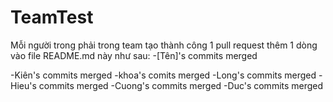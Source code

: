# TeamTest

Mỗi người trong phải trong team tạo thành công 1 pull request thêm 1 dòng vào file README.md này như sau: -[Tên]'s commits merged

-Kiên's commits merged
-khoa's comits merged
-Long's commits merged
-Hieu's commits merged
-Cuong's commits merged
-Duc's commits merged
